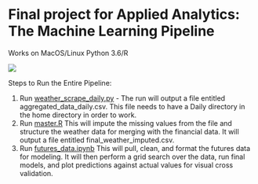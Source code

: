 # Final project for Applied Analytics: The Machine Learning Pipeline

Works on MacOS/Linux Python 3.6/R 

![](https://github.com/aredd-cmu/aa-project/blob/master/DataPipeline.png)

Steps to Run the Entire Pipeline:

1) Run [weather_scrape_daily.py](https://github.com/aredd-cmu/aa-project/blob/master/weather_scrape_daily.py) - The run will output a file entitled aggregated_data_daily.csv. This file needs to have a Daily directory in the home directory in order to work. 
2) Run [master.R](https://github.com/aredd-cmu/aa-project/blob/master/master.R) This will impute the missing values from the file and structure the weather data for merging with the financial data. It will output a file entitled final_weather_imputed.csv.
3) Run [futures_data.ipynb](https://github.com/aredd-cmu/aa-project/blob/master/futures_data.ipynb) This will pull, clean, and format the futures data for modeling. It will then perform a grid search over the data, run final models, and plot predictions against actual values for visual cross validation. 
